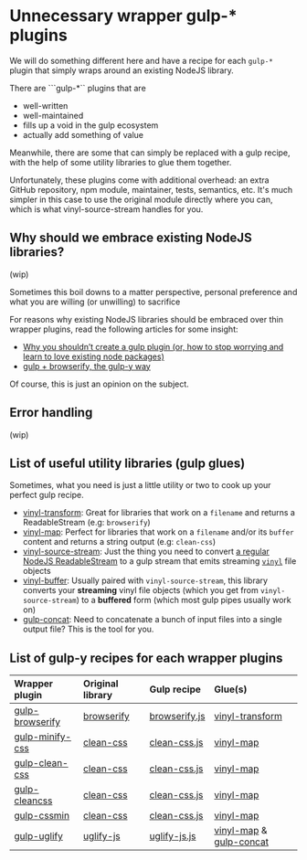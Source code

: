 # Unnecessary wrapper gulp-* plugins

We will do something different here and have a recipe for each ```gulp-*```  plugin that simply wraps around an existing NodeJS library.

There are ```gulp-*`` plugins that are 
* well-written
* well-maintained
* fills up a void in the gulp ecosystem
* actually add something of value

Meanwhile, there are some that can simply be replaced with a gulp recipe, with the help of some utility libraries to glue them together.

Unfortunately, these plugins come with additional overhead: an extra GitHub repository, npm module, maintainer, tests, semantics, etc.
It's much simpler in this case to use the original module directly where you can, which is what vinyl-source-stream handles for you.

## Why should we embrace existing NodeJS libraries?

(wip)

Sometimes this boil downs to a matter perspective, personal preference and what you are willing (or unwilling) to sacrifice


For reasons why existing NodeJS libraries should be embraced over thin wrapper plugins, read the following articles for some insight:
* [Why you shouldn’t create a gulp plugin (or, how to stop worrying and learn to love existing node packages)](http://blog.overzealous.com/post/74121048393/why-you-shouldnt-create-a-gulp-plugin-or-how-to-stop)
* [gulp + browserify, the gulp-y way](http://medium.com/@sogko/gulp-browserify-the-gulp-y-way-bb359b3f9623)

Of course, this is just an opinion on the subject.

## Error handling

(wip)

## List of useful utility libraries (gulp glues)

Sometimes, what you need is just a little utility or two to cook up your perfect gulp recipe.

* [vinyl-transform](https://github.com/hughsk/vinyl-transform): Great for libraries that work on a ```filename``` and returns a ReadableStream (e.g: ```browserify```) 
* [vinyl-map](https://github.com/hughsk/vinyl-map):  Perfect for libraries that work on a ```filename``` and/or its ```buffer``` content and returns a string output (e.g: ```clean-css```)
* [vinyl-source-stream](https://github.com/hughsk/vinyl-source-stream): Just the thing you need to convert [a regular NodeJS ReadableStream](http://nodejs.org/api/stream.html) to a gulp stream that emits streaming [```vinyl```](https://github.com/wearefractal/vinyl) file objects
* [vinyl-buffer](https://github.com/hughsk/vinyl-buffer): Usually paired with ```vinyl-source-stream```, this library converts your **streaming** vinyl file objects (which you get from ```vinyl-source-stream```) to a **buffered** form (which most gulp pipes usually work on)
* [gulp-concat](https://github.com/wearefractal/gulp-concat): Need to concatenate a bunch of input files into a single output file? This is the tool for you. 

## List of gulp-y recipes for each wrapper plugins 

| Wrapper plugin      | Original library        | Gulp recipe       | Glue(s)     |
| :------------------ | :---------------------- | :---------------- | :---------- |
| [gulp-browserify](https://github.com/deepak1556/gulp-browserify) | [browserify](https://github.com/substack/node-browserify) | [browserify.js](browserify.js) | [vinyl-transform](https://github.com/hughsk/vinyl-transform)
| [gulp-minify-css](https://github.com/jonathanepollack/gulp-minify-css) | [clean-css](https://github.com/GoalSmashers/clean-css) | [clean-css.js](clean-css.js) | [vinyl-map](https://github.com/hughsk/vinyl-map)
| [gulp-clean-css](https://github.com/radmen/gulp-clean-css) | [clean-css](https://github.com/GoalSmashers/clean-css) | [clean-css.js](clean-css.js) | [vinyl-map](https://github.com/hughsk/vinyl-map)
| [gulp-cleancss](https://github.com/mgcrea/gulp-cleancss) | [clean-css](https://github.com/GoalSmashers/clean-css) | [clean-css.js](clean-css.js) | [vinyl-map](https://github.com/hughsk/vinyl-map)
| [gulp-cssmin](https://github.com/chilijung/gulp-cssmin) | [clean-css](https://github.com/GoalSmashers/clean-css) | [clean-css.js](clean-css.js) | [vinyl-map](https://github.com/hughsk/vinyl-map)
| [gulp-uglify](https://github.com/terinjokes/gulp-uglify) | [uglify-js](https://github.com/mishoo/UglifyJS2) | [uglify-js.js](uglify-js.js) | [vinyl-map](https://github.com/hughsk/vinyl-map) & [gulp-concat](https://github.com/wearefractal/gulp-concat)